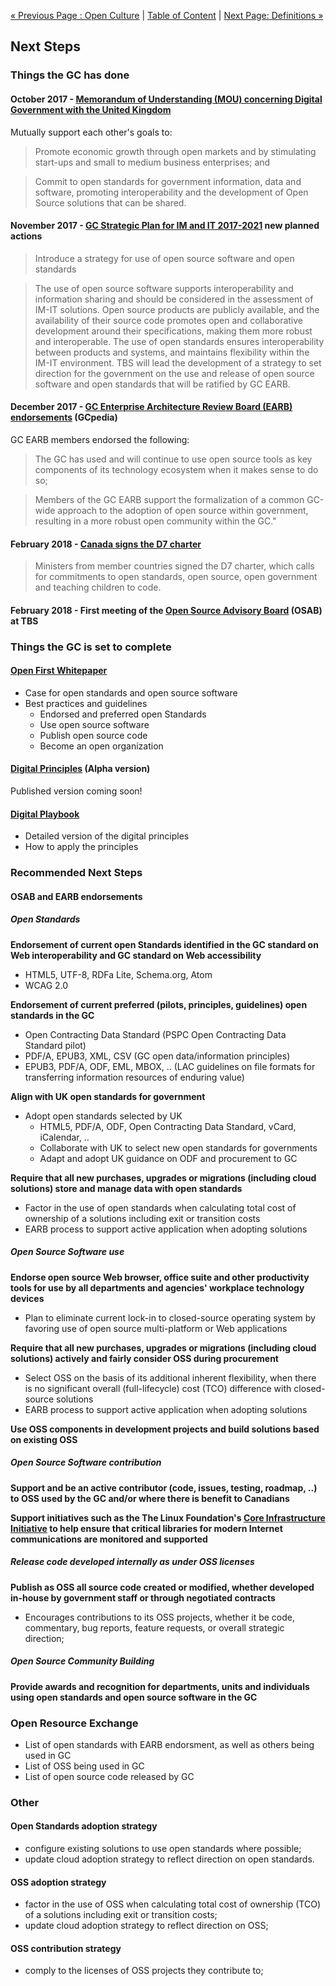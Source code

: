 [« Previous Page : Open Culture](6_Open_Culture.md) | [Table of Content](README.md#table-of-content) | [Next Page: Definitions »](8_Definitions.md)

## Next Steps

### Things the GC has done

#### October 2017 - [Memorandum of Understanding (MOU) concerning Digital Government with the United Kingdom](https://www.canada.ca/en/treasury-board-secretariat/services/innovation/memorandum-understanding-concerning-digital-government.html)

Mutually support each other's goals to:

> Promote economic growth through open markets and by stimulating start-ups and small to medium business enterprises; and

> Commit to open standards for government information, data and software, promoting interoperability and the development of Open Source solutions that can be shared.

#### November 2017 - [GC Strategic Plan for IM and IT 2017-2021](https://www.canada.ca/en/treasury-board-secretariat/services/information-technology/strategic-plan-2017-2021.html) new planned actions

> Introduce a strategy for use of open source software and open standards

> The use of open source software supports interoperability and information sharing and should be considered in the assessment of IM-IT solutions. Open source products are publicly available, and the availability of their source code promotes open and collaborative development around their specifications, making them more robust and interoperable. The use of open standards ensures interoperability between products and systems, and maintains flexibility within the IM-IT environment. TBS will lead the development of a strategy to set direction for the government on the use and release of open source software and open standards that will be ratified by GC EARB.

#### December 2017 - [GC Enterprise Architecture Review Board (EARB) endorsements](http://www.gcpedia.gc.ca/gcwiki/images/9/98/GC_EARB_2017-12-14_Record_of_Discussion.pdf) (GCpedia)

GC EARB members endorsed the following:

> The GC has used and will continue to use open source tools as key components of its technology ecosystem when it makes sense to do so;

> Members of the GC EARB support the formalization of a common GC-wide approach to the adoption of open source within government, resulting in a more robust open community within the GC."


#### February 2018 - [Canada signs the D7 charter](https://ipolitics.ca/2018/02/22/canada-joins-club-worlds-digital-government-leaders/)

> Ministers from member countries signed the D7 charter, which calls for commitments to open standards, open source, open government and teaching children to code.

#### February 2018 - First meeting of the [Open Source Advisory Board](https://github.com/canada-ca/OS-Advisory_Conseil-SO) (OSAB) at TBS

### Things the GC is set to complete

#### [Open First Whitepaper](https://github.com/canada-ca/Open_First_Whitepaper)

- Case for open standards and open source software
- Best practices and guidelines
  - Endorsed and preferred open Standards
  - Use open source software
  - Publish open source code
  - Become an open organization

#### [Digital Principles](https://open.canada.ca/en/blog/digital-principles) (Alpha version)

Published version coming soon!


#### [Digital Playbook](https://github.com/canada-ca/digital-playbook-guide-numerique)

- Detailed version of the digital principles
- How to apply the principles

### Recommended Next Steps

#### OSAB and EARB endorsements

##### Open Standards

**Endorsement of current open Standards identified in the GC standard on Web interoperability and GC standard on Web accessibility**
- HTML5, UTF-8, RDFa Lite, Schema.org, Atom
- WCAG 2.0

**Endorsement of current preferred (pilots, principles, guidelines) open standards in the GC**
- Open Contracting Data Standard (PSPC Open Contracting Data Standard pilot)
- PDF/A, EPUB3, XML, CSV (GC open data/information principles)
- EPUB3, PDF/A, ODF, EML, MBOX, .. (LAC guidelines on file formats for transferring information resources of enduring value)

**Align with UK open standards for government**
- Adopt open standards selected by UK
  - HTML5, PDF/A, ODF, Open Contracting Data Standard, vCard, iCalendar, ..
  - Collaborate with UK to select new open standards for governments
  - Adapt and adopt UK guidance on ODF and procurement to GC

**Require that all new purchases, upgrades or migrations (including cloud solutions) store and manage data with open standards**
- Factor in the use of open standards when calculating total cost of ownership of a solutions including exit or transition costs
- EARB process to support active application when adopting solutions

##### Open Source Software use

**Endorse open source Web browser, office suite and other productivity tools for use by all departments and agencies' workplace technology devices**
- Plan to eliminate current lock-in to closed-source operating system by favoring use of open source multi-platform or Web applications

**Require that all new purchases, upgrades or migrations (including cloud solutions) actively and fairly consider OSS during procurement**
- Select OSS on the basis of its additional inherent flexibility, when there is no significant overall (full-lifecycle) cost (TCO) difference with closed-source solutions
- EARB process to support active application when adopting solutions

**Use OSS components in development projects and build solutions based on existing OSS**

##### Open Source Software contribution

**Support and be an active contributor (code, issues, testing, roadmap, ..) to OSS used by the GC and/or where there is benefit to Canadians**

**Support initiatives such as the The Linux Foundation's [Core Infrastructure Initiative](https://www.coreinfrastructure.org/) to help ensure that critical libraries for modern Internet communications are monitored and supported**

##### Release code developed internally as under OSS licenses

**Publish as OSS all source code created or modified, whether developed in-house by government staff or through negotiated contracts**
- Encourages contributions to its OSS projects, whether it be code, commentary, bug reports, feature requests, or overall strategic direction;

##### Open Source Community Building

**Provide awards and recognition for departments, units and individuals using open standards and open source software in the GC**

### Open Resource Exchange

- List of open standards with EARB endorsment, as well as others being used in GC
- List of OSS being used in GC
- List of open source code released by GC

### Other

#### Open Standards adoption strategy

- configure existing solutions to use open standards where possible;
- update cloud adoption strategy to reflect direction on open standards.

#### OSS adoption strategy

- factor in the use of OSS when calculating total cost of ownership (TCO) of a solutions including exit or transition costs;
- update cloud adoption strategy to reflect direction on OSS;

#### OSS contribution strategy

- comply to the licenses of OSS projects they contribute to;
